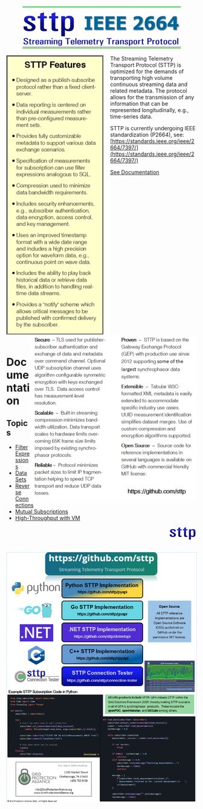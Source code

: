 
<p align="center">
    <img src="img/logo-small.png" alt="STTP Features">
</p>

<img align="left" src="img/sttp-features.png" alt="STTP Features">

The Streaming Telemetry Transport Protocol (STTP) is optimized for the demands of transporting high volume continuous streaming data and related metadata.
The protocol allows for the transmission of any information that can be represented longitudinally, e.g., time-series data.

STTP is currently undergoing IEEE standardization (P2664), see: [https://standards.ieee.org/ieee/2664/7397/](https://standards.ieee.org/ieee/2664/7397/)

<a href="#documentation">See Documentation</a>

<br/>
<br/>
<br/>
<img align="right" src="img/sttp-benefits.png" alt="STTP Features">

<br clear="left"/>
<br/>

# Documentation

## Topics

* [Filter Expressions](filter-expressions)
* [Data Sets](data-sets)
* [Reverse Connections](reverse-connections)
* [Mutual Subscriptions](mutual-subscriptions)
* [High-Throughput with VM](vm-with-high-throughput)


<a href="https://github.com/sttp"><img align="right" src="img/sttp.png" alt="STTP"></a>
<br clear="right"/>
<br/>

<p align="center">
    <img src="img/api-promo.png" alt="STTP Reference Implementations">
</p>

